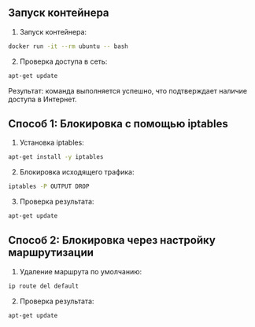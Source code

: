 ## Запуск контейнера
1. Запуск контейнера:
```bash
docker run -it --rm ubuntu -- bash
```

2. Проверка доступа в сеть:
```bash
apt-get update
```
Результат: команда выполняется успешно, что подтверждает наличие доступа в Интернет.

## Способ 1: Блокировка с помощью iptables

1. Установка iptables:
```bash
apt-get install -y iptables
```

2. Блокировка исходящего трафика:
```bash
iptables -P OUTPUT DROP
```

3. Проверка результата:
```bash
apt-get update
```

## Способ 2: Блокировка через настройку маршрутизации

1. Удаление маршрута по умолчанию:
```bash
ip route del default
```

2. Проверка результата:
```bash
apt-get update
```

